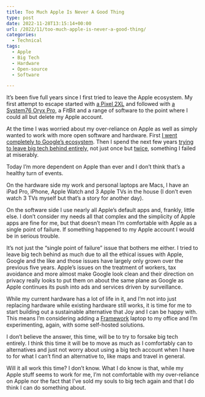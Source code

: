```yaml
---
title: Too Much Apple Is Never A Good Thing
type: post
date: 2022-11-28T13:15:14+00:00
url: /2022/11/too-much-apple-is-never-a-good-thing/
categories:
  - Technical
tags:
  - Apple
  - Big Tech
  - Hardware
  - Open-source
  - Software

---
```

It’s been five full years since I first tried to leave the Apple ecosystem. My first attempt to escape started with [a Pixel 2XL][1] and followed with [a System76 Oryx Pro][2], a FitBit and a range of software to the point where I could all but delete my Apple account.

At the time I was worried about my over-reliance on Apple as well as simply wanted to work with more open software and hardware. First [I went completely to Google’s ecosystem][3]. Then I spend the next few years [trying to leave big tech behind entirely][4], not just once but [twice][5], something I failed at miserably.

Today I’m more dependent on Apple than ever and I don’t think that’s a healthy turn of events.

On the hardware side my work and personal laptops are Macs, I have an iPad Pro, iPhone, Apple Watch and 3 Apple TVs in the house (I don’t even watch 3 TVs myself but that’s a story for another day).

On the software side I use nearly all Apple’s default apps and, frankly, little else. I don’t consider my needs all that complex and the simplicity of Apple apps are fine for me, but that doesn’t mean I’m comfortable with Apple as a single point of failure. If something happened to my Apple account I would be in serious trouble.

It’s not just the “single point of failure” issue that bothers me either. I tried to leave big tech behind as much due to all the ethical issues with Apple, Google and the like and those issues have largely only grown over the previous five years. Apple’s issues on the treatment of workers, tax avoidance and more almost make Google look clean and their direction on privacy really looks to put them on about the same plane as Google as Apple continues its push into ads and services driven by surveillance.

While my current hardware has a lot of life in it, and I’m not into just replacing hardware while existing hardware still works, it is time for me to start building out a sustainable alternative that Joy and I can be happy with. This means I’m considering adding a [Framework][6] laptop to my office and I’m experimenting, again, with some self-hosted solutions.

I don’t believe the answer, this time, will be to try to forsake big tech entirely. I think this time it will be to move as much as I comfortably can to alternatives and just not worry about using a big tech account when I have to for what I can’t find an alternative to, like maps and travel in general.

Will it all work this time? I don’t know. What I do know is that, while my Apple stuff seems to work for me, I’m not comfortable with my over-reliance on Apple nor the fact that I’ve sold my souls to big tech again and that I do think I can do something about.

 [1]: /2017/12/pixel-2-xl-vs-iphone-8-a-week-of-using-both/
 [2]: /2018/09/from-mac-to-linux-first-impressions-on-a-major-workflow-shift/
 [3]: /2017/12/from-apple-to-google-and-more-my-adventure-in-escaping-the-apple-ecosystem/
 [4]: /2019/09/leaving-big-tech-ecosystems-behind/
 [5]: /2020/04/leaving-big-tech-behind-take-2/
 [6]: https://frame.work/
